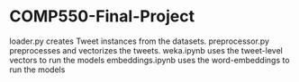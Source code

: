 # COMP550-Final-Project

loader.py creates Tweet instances from the datasets.
preprocessor.py preprocesses and vectorizes the tweets.
weka.ipynb uses the tweet-level vectors to run the models
embeddings.ipynb uses the word-embeddings to run the models
